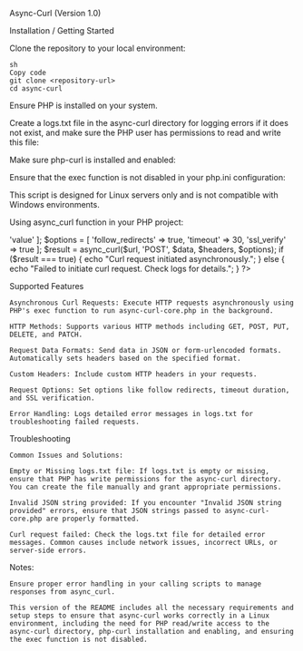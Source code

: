 Async-Curl (Version 1.0)

Installation / Getting Started

Clone the repository to your local environment:

    sh
    Copy code
    git clone <repository-url>
    cd async-curl

Ensure PHP is installed on your system.

Create a logs.txt file in the async-curl directory for logging errors if it does not exist, and make sure the PHP user has permissions to read and write this file:

Make sure php-curl is installed and enabled:

Ensure that the exec function is not disabled in your php.ini configuration:

This script is designed for Linux servers only and is not compatible with Windows environments.

Using async_curl function in your PHP project:

<?php
    require '/path/to/async-curl/async-curl.php';

    $url = 'https://api.example.com/data';
    $headers = [
        'Authorization: Bearer your_access_token',
        'Content-Type: application/json'
    ];
    $data = [
        'key' => 'value'
    ];
    $options = [
        'follow_redirects' => true,
        'timeout' => 30,
        'ssl_verify' => true
    ];

    $result = async_curl($url, 'POST', $data, $headers, $options);

    if ($result === true) {
        echo "Curl request initiated asynchronously.";
    } else {
        echo "Failed to initiate curl request. Check logs for details.";
    }
?>

Supported Features

    Asynchronous Curl Requests: Execute HTTP requests asynchronously using PHP's exec function to run async-curl-core.php in the background.

    HTTP Methods: Supports various HTTP methods including GET, POST, PUT, DELETE, and PATCH.

    Request Data Formats: Send data in JSON or form-urlencoded formats. Automatically sets headers based on the specified format.

    Custom Headers: Include custom HTTP headers in your requests.

    Request Options: Set options like follow redirects, timeout duration, and SSL verification.

    Error Handling: Logs detailed error messages in logs.txt for troubleshooting failed requests.

Troubleshooting
    
    Common Issues and Solutions:
    
    Empty or Missing logs.txt file: If logs.txt is empty or missing, ensure that PHP has write permissions for the async-curl directory. You can create the file manually and grant appropriate permissions.

    Invalid JSON string provided: If you encounter "Invalid JSON string provided" errors, ensure that JSON strings passed to async-curl-core.php are properly formatted.

    Curl request failed: Check the logs.txt file for detailed error messages. Common causes include network issues, incorrect URLs, or server-side errors.

Notes:

    Ensure proper error handling in your calling scripts to manage responses from async_curl.

    This version of the README includes all the necessary requirements and setup steps to ensure that async-curl works correctly in a Linux environment, including the need for PHP read/write access to the async-curl directory, php-curl installation and enabling, and ensuring the exec function is not disabled.